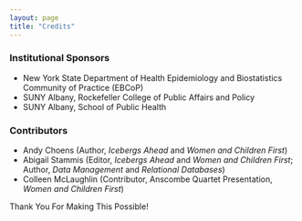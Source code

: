 ```yaml
---
layout: page
title: "Credits"
---
```


### Institutional Sponsors

- New York State Department of Health Epidemiology and Biostatistics
  Community of Practice (EBCoP)
- SUNY Albany, Rockefeller College of Public Affairs and Policy
- SUNY Albany, School of Public Health

### Contributors

- Andy Choens (Author, *Icebergs Ahead* and *Women and Children First*)
- Abigail Stammis (Editor, *Icebergs Ahead* and *Women and Children First*; Author, *Data Management* and *Relational Databases*)
- Colleen McLaughlin (Contributor, Anscombe Quartet Presentation, *Women and Children First*)


Thank You For Making This Possible!
